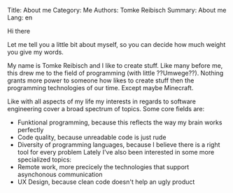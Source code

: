 Title: About me
Category: Me
Authors: Tomke Reibisch
Summary: About me
Lang: en

Hi there

Let me tell you a little bit about myself, so you can decide how much weight you give my words.

My name is Tomke Reibisch and I like to create stuff. Like many before me, this drew me to the field of programming (with little ??Umwege??). Nothing grants more power to someone how likes to create stuff then the programming technologies of our time. Except maybe Minecraft.

Like with all aspects of my life my interests in regards to software engineering cover a broad spectrum of topics. Some core fields are:
- Funktional programming, because this reflects the way my brain works perfectly
- Code quality, because unreadable code is just rude
- Diversity of programming languages, because I believe there is a right tool for every problem
Lately I've also been interested in some more specialized topics:
- Remote work, more precicely the technologies that support asynchonous communication
- UX Design, because clean code doesn't help an ugly product




